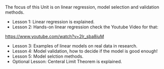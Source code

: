 
The focus of this Unit is on linear regression, model selection and validation methods.
- Lesson 1: Linear regression is explained.
- Lesson 2: Hands-on linear regression check the Youtube Video for that:

https://www.youtube.com/watch?v=2lr_sba8iuM


- Lesson 3: Examples of linear models on real data in research.
- Lesson 4: Model validation, how to decide if the model is good enough!
- Lesson 5: Model selction methods. 
- Optional Lesson: Centeral Limit Theorem is explained.   
